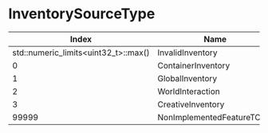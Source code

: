 # InventorySourceType

Index | Name
--- | ---
std::numeric_limits<uint32_t>::max() | InvalidInventory
0 | ContainerInventory
1 | GlobalInventory
2 | WorldInteraction
3 | CreativeInventory
99999 | NonImplementedFeatureTODO